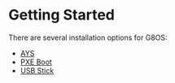 # Getting Started

There are several installation options for G8OS:

* [AYS](ays.md)
* [PXE Boot](pxe.md)
* [USB Stick](usb.md)
